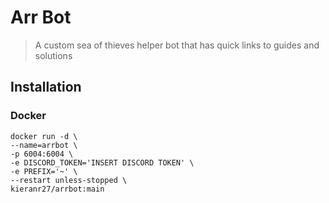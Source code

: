 # Arr Bot

> A custom sea of thieves helper bot that has quick links to guides and solutions

## Installation
### Docker 

```shell
docker run -d \
--name=arrbot \
-p 6004:6004 \
-e DISCORD_TOKEN='INSERT DISCORD TOKEN' \
-e PREFIX='~' \
--restart unless-stopped \
kieranr27/arrbot:main
```